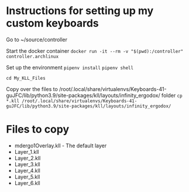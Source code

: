 # Instructions for setting up my custom keyboards

Go to ~/source/controller

Start the docker container
`docker run -it --rm -v "$(pwd):/controller" controller.archlinux`

Set up the environment
`pipenv install`
`pipenv shell`

`cd My_KLL_Files`

Copy over the files to /root/.local/share/virtualenvs/Keyboards-41-guJFC/lib/python3.9/site-packages/kll/layouts/infinity_ergodox/ folder
`cp *.kll /root/.local/share/virtualenvs/Keyboards-41-guJFC/lib/python3.9/site-packages/kll/layouts/infinity_ergodox/`


# Files to copy
* mdergo1Overlay.kll - The default layer
* Layer_1.kll
* Layer_2.kll
* Layer_3.kll
* Layer_4.kll
* Layer_5.kll
* Layer_6.kll
